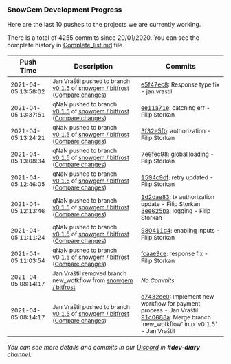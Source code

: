 
### SnowGem Development Progress

Here are the last 10 pushes to the projects we are currently working.

There is a total of 4255 commits since 20/01/2020. You can see the complete history in
 [Complete_list.md](Complete_list.md) file.

| Push Time | Description | Commits |
| --- | --- | --- |
| <sub>2021-04-05 13:58:02</sub> | <sub>Jan Vraštil pushed to branch [v0\.1\.5](https://gitlab.com/snowgem/bitfrost/commits/v0.1.5) of [snowgem / bitfrost](https://gitlab.com/snowgem/bitfrost) ([Compare changes](https://gitlab.com/snowgem/bitfrost/compare/ee11a71e29df6b3af9840a8a2abcd611fbca397d...e5f47ec8c58563554908b6e00b8053731ab64729))</sub> | <sub>[e5f47ec8](https://gitlab.com/snowgem/bitfrost/-/commit/e5f47ec8c58563554908b6e00b8053731ab64729): Response type fix - jan.vrastil</sub> |
| <sub>2021-04-05 13:37:51</sub> | <sub>qNaN pushed to branch [v0\.1\.5](https://gitlab.com/snowgem/bitfrost/commits/v0.1.5) of [snowgem / bitfrost](https://gitlab.com/snowgem/bitfrost) ([Compare changes](https://gitlab.com/snowgem/bitfrost/compare/3f32e5fb1372155154b5f3a1e7a9036316f30034...ee11a71e29df6b3af9840a8a2abcd611fbca397d))</sub> | <sub>[ee11a71e](https://gitlab.com/snowgem/bitfrost/-/commit/ee11a71e29df6b3af9840a8a2abcd611fbca397d): catching err - Filip Storkan</sub> |
| <sub>2021-04-05 13:24:21</sub> | <sub>qNaN pushed to branch [v0\.1\.5](https://gitlab.com/snowgem/bitfrost/commits/v0.1.5) of [snowgem / bitfrost](https://gitlab.com/snowgem/bitfrost) ([Compare changes](https://gitlab.com/snowgem/bitfrost/compare/7e6fec9887c1c017ada8973f4386c29db1f6a3d0...3f32e5fb1372155154b5f3a1e7a9036316f30034))</sub> | <sub>[3f32e5fb](https://gitlab.com/snowgem/bitfrost/-/commit/3f32e5fb1372155154b5f3a1e7a9036316f30034): authorization - Filip Storkan</sub> |
| <sub>2021-04-05 13:08:34</sub> | <sub>qNaN pushed to branch [v0\.1\.5](https://gitlab.com/snowgem/bitfrost/commits/v0.1.5) of [snowgem / bitfrost](https://gitlab.com/snowgem/bitfrost) ([Compare changes](https://gitlab.com/snowgem/bitfrost/compare/1594c9df81cf8a8cd0383628e39fdfd153c6d6df...7e6fec9887c1c017ada8973f4386c29db1f6a3d0))</sub> | <sub>[7e6fec98](https://gitlab.com/snowgem/bitfrost/-/commit/7e6fec9887c1c017ada8973f4386c29db1f6a3d0): global loading - Filip Storkan</sub> |
| <sub>2021-04-05 12:46:05</sub> | <sub>qNaN pushed to branch [v0\.1\.5](https://gitlab.com/snowgem/bitfrost/commits/v0.1.5) of [snowgem / bitfrost](https://gitlab.com/snowgem/bitfrost) ([Compare changes](https://gitlab.com/snowgem/bitfrost/compare/3ee625ba318ad5bc5c0b171b45c9756e910ef7b1...1594c9df81cf8a8cd0383628e39fdfd153c6d6df))</sub> | <sub>[1594c9df](https://gitlab.com/snowgem/bitfrost/-/commit/1594c9df81cf8a8cd0383628e39fdfd153c6d6df): retry updated - Filip Storkan</sub> |
| <sub>2021-04-05 12:13:46</sub> | <sub>qNaN pushed to branch [v0\.1\.5](https://gitlab.com/snowgem/bitfrost/commits/v0.1.5) of [snowgem / bitfrost](https://gitlab.com/snowgem/bitfrost) ([Compare changes](https://gitlab.com/snowgem/bitfrost/compare/980411d4050bd541c82bc88d9e006db6b56e5fd1...3ee625ba318ad5bc5c0b171b45c9756e910ef7b1))</sub> | <sub>[1d2dae83](https://gitlab.com/snowgem/bitfrost/-/commit/1d2dae8320094dcaaaee0b50c76a109c99f44b2e): tx authorization update - Filip Storkan<br>[3ee625ba](https://gitlab.com/snowgem/bitfrost/-/commit/3ee625ba318ad5bc5c0b171b45c9756e910ef7b1): logging - Filip Storkan</sub> |
| <sub>2021-04-05 11:11:24</sub> | <sub>qNaN pushed to branch [v0\.1\.5](https://gitlab.com/snowgem/bitfrost/commits/v0.1.5) of [snowgem / bitfrost](https://gitlab.com/snowgem/bitfrost) ([Compare changes](https://gitlab.com/snowgem/bitfrost/compare/fcaae9ce2e4fba8ae628debf1fb16377b11be6ee...980411d4050bd541c82bc88d9e006db6b56e5fd1))</sub> | <sub>[980411d4](https://gitlab.com/snowgem/bitfrost/-/commit/980411d4050bd541c82bc88d9e006db6b56e5fd1): enabling inputs - Filip Storkan</sub> |
| <sub>2021-04-05 11:03:54</sub> | <sub>qNaN pushed to branch [v0\.1\.5](https://gitlab.com/snowgem/bitfrost/commits/v0.1.5) of [snowgem / bitfrost](https://gitlab.com/snowgem/bitfrost) ([Compare changes](https://gitlab.com/snowgem/bitfrost/compare/8c9f91740ceba275c91577e0927da8856859a1a5...fcaae9ce2e4fba8ae628debf1fb16377b11be6ee))</sub> | <sub>[fcaae9ce](https://gitlab.com/snowgem/bitfrost/-/commit/fcaae9ce2e4fba8ae628debf1fb16377b11be6ee): response fix - Filip Storkan</sub> |
| <sub>2021-04-05 08:14:17</sub> | <sub>Jan Vraštil removed branch new_wotkflow from [snowgem / bitfrost](https://gitlab.com/snowgem/bitfrost)</sub> | <sub>_No Commits_</sub> |
| <sub>2021-04-05 08:14:17</sub> | <sub>Jan Vraštil pushed to branch [v0\.1\.5](https://gitlab.com/snowgem/bitfrost/commits/v0.1.5) of [snowgem / bitfrost](https://gitlab.com/snowgem/bitfrost) ([Compare changes](https://gitlab.com/snowgem/bitfrost/compare/4988700c946ef3ed90e90f4daced5f8c6cce696b...91c0688a18370e10852af54b314fcbdc8b281057))</sub> | <sub>[c7432ee0](https://gitlab.com/snowgem/bitfrost/-/commit/c7432ee0e24ce70094ed668579b48578b1ac5dbc): Implement new workflow for payment process - Jan Vraštil<br>[91c0688a](https://gitlab.com/snowgem/bitfrost/-/commit/91c0688a18370e10852af54b314fcbdc8b281057): Merge branch 'new_wotkflow' into 'v0.1.5' - Jan Vraštil</sub> |

_You can see more details and commits in our [Discord](https://discord.gg/zumGnbg) in **#dev-diary** channel._
